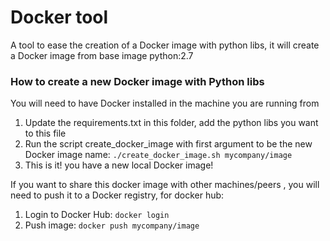 # Docker tool
A tool to ease the creation of a Docker image with python libs, it will create a Docker image from base image python:2.7

### How to create a new Docker image with Python libs
You will need to have Docker installed in the machine you are running from

1. Update the requirements.txt in this folder, add the python libs you want to this file
2. Run the script create_docker_image with first argument to be the new Docker image name:  ``` ./create_docker_image.sh mycompany/image ```
3. This is it! you have a new local Docker image!

If you want to share this docker image with other machines/peers , you will need to push it to a Docker registry, for docker hub:
1. Login to Docker Hub: ``` docker login ```
2. Push image: ``` docker push mycompany/image ```